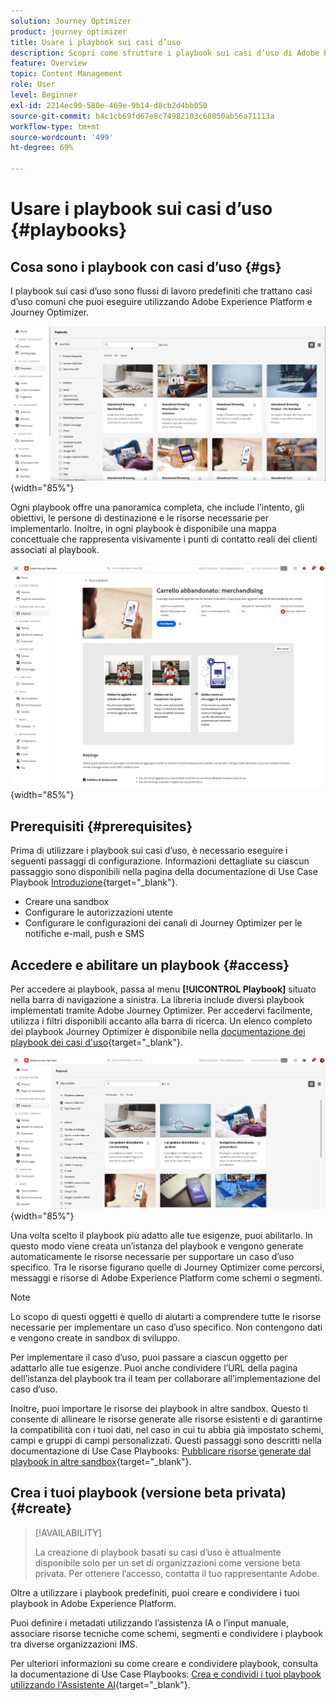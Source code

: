```yaml
---
solution: Journey Optimizer
product: journey optimizer
title: Usare i playbook sui casi d’uso
description: Scopri come sfruttare i playbook sui casi d’uso di Adobe Experience Platform con Adobe Journey Optimizer.
feature: Overview
topic: Content Management
role: User
level: Beginner
exl-id: 2214ec90-580e-469e-9b14-d8cb2d4bb050
source-git-commit: b4c1cb69fd67e8c74982103c68050ab56a71113a
workflow-type: tm+mt
source-wordcount: '499'
ht-degree: 69%

---
```


# Usare i playbook sui casi d’uso {#playbooks}

## Cosa sono i playbook con casi d’uso {#gs}

I playbook sui casi d’uso sono flussi di lavoro predefiniti che trattano casi d’uso comuni che puoi eseguire utilizzando Adobe Experience Platform e Journey Optimizer.

![immagine animata che mostra i playbook sui casi d’uso](../rn/assets/do-not-localize/playbooks.gif){width="85%"}

Ogni playbook offre una panoramica completa, che include l’intento, gli obiettivi, le persone di destinazione e le risorse necessarie per implementarlo. Inoltre, in ogni playbook è disponibile una mappa concettuale che rappresenta visivamente i punti di contatto reali dei clienti associati al playbook.

![Playbook del carrello abbandonato visualizzato nella vista scopri playbook](assets/playbooks-detail.png){width="85%"}

## Prerequisiti {#prerequisites}

Prima di utilizzare i playbook sui casi d’uso, è necessario eseguire i seguenti passaggi di configurazione. Informazioni dettagliate su ciascun passaggio sono disponibili nella pagina della documentazione di Use Case Playbook [Introduzione](https://experienceleague.adobe.com/docs/experience-platform/use-case-playbooks/playbooks/get-started.html?lang=it){target="_blank"}.

* Creare una sandbox
* Configurare le autorizzazioni utente
* Configurare le configurazioni dei canali di Journey Optimizer per le notifiche e-mail, push e SMS

## Accedere e abilitare un playbook {#access}

Per accedere ai playbook, passa al menu **[!UICONTROL Playbook]** situato nella barra di navigazione a sinistra. La libreria include diversi playbook implementati tramite Adobe Journey Optimizer. Per accedervi facilmente, utilizza i filtri disponibili accanto alla barra di ricerca. Un elenco completo dei playbook Journey Optimizer è disponibile nella [documentazione dei playbook dei casi d&#39;uso](https://experienceleague.adobe.com/docs/experience-platform/use-case-playbooks/playbooks/playbooks-list.html?lang=it){target="_blank"}.

![Elenco dei playbook con riquadro filtri aperto](assets/playbooks-filter.png){width="85%"}

Una volta scelto il playbook più adatto alle tue esigenze, puoi abilitarlo. In questo modo viene creata un’istanza del playbook e vengono generate automaticamente le risorse necessarie per supportare un caso d’uso specifico. Tra le risorse figurano quelle di Journey Optimizer come percorsi, messaggi e risorse di Adobe Experience Platform come schemi o segmenti.

>[!NOTE]
>
>Lo scopo di questi oggetti è quello di aiutarti a comprendere tutte le risorse necessarie per implementare un caso d’uso specifico. Non contengono dati e vengono create in sandbox di sviluppo.

Per implementare il caso d’uso, puoi passare a ciascun oggetto per adattarlo alle tue esigenze. Puoi anche condividere l’URL della pagina dell’istanza del playbook tra il team per collaborare all’implementazione del caso d’uso.

Inoltre, puoi importare le risorse dei playbook in altre sandbox. Questo ti consente di allineare le risorse generate alle risorse esistenti e di garantirne la compatibilità con i tuoi dati, nel caso in cui tu abbia già impostato schemi, campi e gruppi di campi personalizzati. Questi passaggi sono descritti nella documentazione di Use Case Playbooks: [Pubblicare risorse generate dal playbook in altre sandbox](https://experienceleague.adobe.com/docs/experience-platform/use-case-playbooks/playbooks/data-awareness.html?lang=it){target="_blank"}.

## Crea i tuoi playbook (versione beta privata) {#create}

>[!AVAILABILITY]
>
>La creazione di playbook basati su casi d’uso è attualmente disponibile solo per un set di organizzazioni come versione beta privata. Per ottenere l’accesso, contatta il tuo rappresentante Adobe.

Oltre a utilizzare i playbook predefiniti, puoi creare e condividere i tuoi playbook in Adobe Experience Platform.

Puoi definire i metadati utilizzando l’assistenza IA o l’input manuale, associare risorse tecniche come schemi, segmenti e condividere i playbook tra diverse organizzazioni IMS.

Per ulteriori informazioni su come creare e condividere playbook, consulta la documentazione di Use Case Playbooks: [Crea e condividi i tuoi playbook utilizzando l&#39;Assistente AI](https://experienceleague.adobe.com/docs/experience-platform/use-case-playbooks/playbooks/author.html?lang=it#sharing-playbooks-sandboxes){target="_blank"}.
